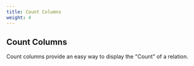 ```yaml
---
title: Count Columns
weight: 4
---
```


## Count Columns

Count columns provide an easy way to display the "Count" of a relation.

